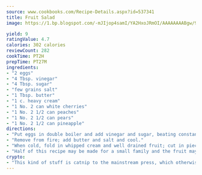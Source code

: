 ```yaml
---
source: www.cookbooks.com/Recipe-Details.aspx?id=537341
title: Fruit Salad
image: https://1.bp.blogspot.com/-mJIjop4samI/YA2HxoJRmOI/AAAAAAAABgw/9Q6cN5purxQQ0M3111-VxRXtHYk4x987wCLcBGAsYHQ/s320/19.png

yield: 9
ratingValue: 4.7
calories: 302 calories
reviewCount: 282
cookTime: PT2H
prepTime: PT27M
ingredients:
- "2 eggs"
- "4 Tbsp. vinegar"
- "4 Tbsp. sugar"
- "few grains salt"
- "1 Tbsp. butter"
- "1 c. heavy cream"
- "1 No. 2 can white cherries"
- "1 No. 2 1/2 can peaches"
- "1 No. 2 1/2 can pears"
- "1 No. 2 1/2 can pineapple"
directions:
- "Put eggs in double boiler and add vinegar and sugar, beating constantly until thick and smooth."
- "Remove from fire; add butter and salt and cool."
- "When cold, fold in whipped cream and well drained fruit; cut in pieces and let stand in refrigerator."
- "Half of this recipe may be made for a small family and the fruit may be varied."
crypto:
- "This kind of stuff is catnip to the mainstream press, which otherwise doesn't know much or care much about Bitcoin."
---
```

